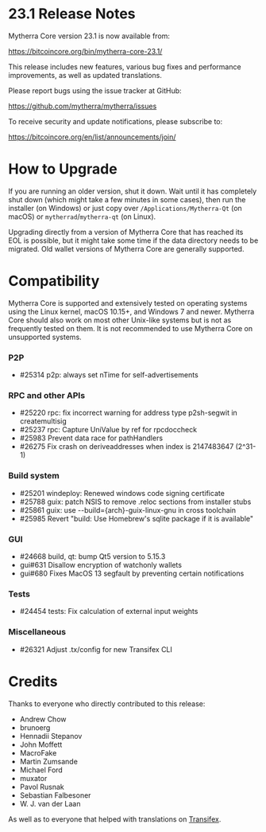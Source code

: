 23.1 Release Notes
==================

Mytherra Core version 23.1 is now available from:

  <https://bitcoincore.org/bin/mytherra-core-23.1/>

This release includes new features, various bug fixes and performance
improvements, as well as updated translations.

Please report bugs using the issue tracker at GitHub:

  <https://github.com/mytherra/mytherra/issues>

To receive security and update notifications, please subscribe to:

  <https://bitcoincore.org/en/list/announcements/join/>

How to Upgrade
==============

If you are running an older version, shut it down. Wait until it has completely
shut down (which might take a few minutes in some cases), then run the
installer (on Windows) or just copy over `/Applications/Mytherra-Qt` (on macOS)
or `mytherrad`/`mytherra-qt` (on Linux).

Upgrading directly from a version of Mytherra Core that has reached its EOL is
possible, but it might take some time if the data directory needs to be migrated. Old
wallet versions of Mytherra Core are generally supported.

Compatibility
==============

Mytherra Core is supported and extensively tested on operating systems
using the Linux kernel, macOS 10.15+, and Windows 7 and newer.  Mytherra
Core should also work on most other Unix-like systems but is not as
frequently tested on them.  It is not recommended to use Mytherra Core on
unsupported systems.

### P2P

- #25314 p2p: always set nTime for self-advertisements

### RPC and other APIs

- #25220 rpc: fix incorrect warning for address type p2sh-segwit in createmultisig
- #25237 rpc: Capture UniValue by ref for rpcdoccheck
- #25983 Prevent data race for pathHandlers
- #26275 Fix crash on deriveaddresses when index is 2147483647 (2^31-1)

### Build system

- #25201 windeploy: Renewed windows code signing certificate
- #25788 guix: patch NSIS to remove .reloc sections from installer stubs
- #25861 guix: use --build={arch}-guix-linux-gnu in cross toolchain
- #25985 Revert "build: Use Homebrew's sqlite package if it is available"

### GUI

- #24668 build, qt: bump Qt5 version to 5.15.3
- gui#631 Disallow encryption of watchonly wallets
- gui#680 Fixes MacOS 13 segfault by preventing certain notifications

### Tests

- #24454 tests: Fix calculation of external input weights

### Miscellaneous

- #26321 Adjust .tx/config for new Transifex CLI

Credits
=======

Thanks to everyone who directly contributed to this release:

- Andrew Chow
- brunoerg
- Hennadii Stepanov
- John Moffett
- MacroFake
- Martin Zumsande
- Michael Ford
- muxator
- Pavol Rusnak
- Sebastian Falbesoner
- W. J. van der Laan

As well as to everyone that helped with translations on
[Transifex](https://www.transifex.com/mytherra/mytherra/).
